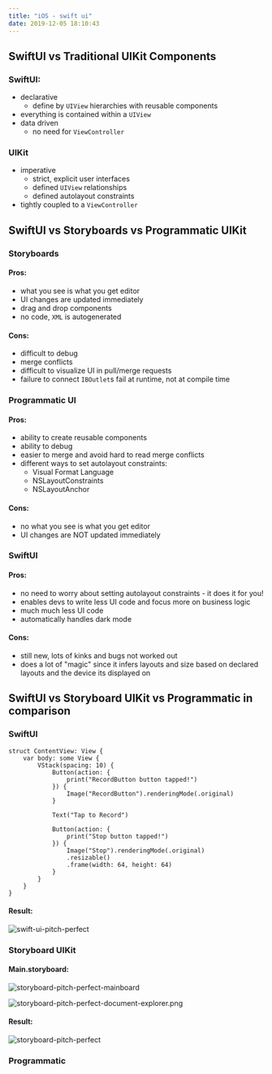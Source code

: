 ```yaml
---
title: "iOS - swift ui"
date: 2019-12-05 18:10:43
---
```


## SwiftUI vs Traditional UIKit Components

### SwiftUI:
- declarative
    - define by `UIView` hierarchies with reusable components  
- everything is contained within a `UIView`
- data driven
    - no need for `ViewController`

### UIKit
- imperative
    - strict, explicit user interfaces
    - defined `UIView` relationships
    - defined autolayout constraints
- tightly coupled to a `ViewController`

## SwiftUI vs Storyboards vs Programmatic UIKit

### Storyboards

#### Pros:

- what you see is what you get editor
- UI changes are updated immediately
- drag and drop components
- no code, `XML` is autogenerated

#### Cons:

- difficult to debug
- merge conflicts
- difficult to visualize UI in pull/merge requests
- failure to connect `IBOutlet`s fail at runtime, not at compile time

### Programmatic UI

#### Pros:
- ability to create reusable components
- ability to debug
- easier to merge and avoid hard to read merge conflicts
- different ways to set autolayout constraints:
    - Visual Format Language
    - NSLayoutConstraints
    - NSLayoutAnchor

#### Cons:
- no what you see is what you get editor
- UI changes are NOT updated immediately

### SwiftUI

#### Pros:
- no need to worry about setting autolayout constraints - it does it for you!
- enables devs to write less UI code and focus more on business logic
- much much less UI code
- automatically handles dark mode

#### Cons:
- still new, lots of kinks and bugs not worked out
- does a lot of "magic" since it infers layouts and size based on declared layouts and the device its displayed on


## SwiftUI vs Storyboard UIKit vs Programmatic in comparison

### SwiftUI

```
struct ContentView: View {
    var body: some View {
        VStack(spacing: 10) {
            Button(action: {
                print("RecordButton button tapped!")
            }) {
                Image("RecordButton").renderingMode(.original)
            }

            Text("Tap to Record")

            Button(action: {
                print("Stop button tapped!")
            }) {
                Image("Stop").renderingMode(.original)
                .resizable()
                .frame(width: 64, height: 64)
            }
        }
    }
}
```

#### Result:

![swift-ui-pitch-perfect](../images/swift-ui-pitch-perfect.png)

### Storyboard UIKit

#### Main.storyboard:

![storyboard-pitch-perfect-mainboard](../images/storyboard-pitch-perfect-mainboard.png)

![storyboard-pitch-perfect-document-explorer.png](../images/storyboard-pitch-perfect-document-explorer.png)


#### Result:
![storyboard-pitch-perfect](../images/storyboard-pitch-perfect.png)


### Programmatic


